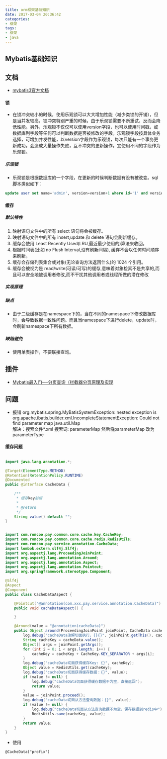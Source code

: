 ```yaml
---
title: orm框架基础知识
date: 2017-03-04 20:36:42
categories:
- 框架
tags:
- 框架
- java
---
```



## Mybatis基础知识

## 文档

- [mybatis3官方文档](http://www.mybatis.org/mybatis-3/zh/index.html)

#### 锁

- 在锁冲突较小的时候，使用乐观锁可以大大增加性能（减少类锁的开销），但是当并发较高，锁冲突特别严重的时候，由于乐观锁需要不断重试，反而会降低性能。另外，乐观锁不仅仅可以使用version字段，也可以使用时间戳，或数据库列字段等任何可以判断数据是否被修改的字段。乐观锁字段按具体业务选择，可增加并发性能，以version字段作为乐观锁，每次只能有一个事务更新成功，会造成大量操作失败，互不冲突的更新操作，宜使用不同的字段作为乐观锁。
##### 乐观锁

- 乐观锁是根据数据库的一个字段，在更新的时候判断数据有没有被改变。sql脚本类似如下：
```sql
update user set name='admin', version=version+1 where id='1' and version=1;
```

#### 缓存

##### 默认特性

1. 映射语句文件中的所有 select 语句将会被缓存。
2. 映射语句文件中的所有 insert,update 和 delete 语句会刷新缓存。
3. 缓存会使用 Least Recently Used(LRU,最近最少使用的)算法来收回。
4. 根据时间表(比如 no Flush Interval,没有刷新间隔), 缓存不会以任何时间顺序 来刷新。
5. 缓存会存储列表集合或对象(无论查询方法返回什么)的 1024 个引用。
6. 缓存会被视为是 read/write(可读/可写)的缓存,意味着对象检索不是共享的,而 且可以安全地被调用者修改,而不干扰其他调用者或线程所做的潜在修改


##### 实现原理

##### 缺点

- 由于二级缓存是在namespace下的，当在不同的namespace下修改数据库时，会导致数据一致性问题。而且当namespace下进行delete，update时，会刷新namespace下所有数据。

##### 缺陷避免

- 使用单表操作，不要联接查询。

## 插件

- [Mybatis最入门---分页查询（拦截器分页原理及实现](https://blog.csdn.net/ABCD898989/article/details/51261163)



## 问题

- 报错  org.mybatis.spring.MyBatisSystemException: nested exception is org.apache.ibatis.builder.xml.IncompleteStatementException: Could not find parameter map java.util.Map  
解决：搜索文件*.xml 搜索词: parameterMap 然后将parameterMap 改为parameterType

#### 缓存问题

```java

import java.lang.annotation.*;

@Target(ElementType.METHOD)
@Retention(RetentionPolicy.RUNTIME)
@Documented
public @interface CacheData {

    /**
     * 缓存key前缀
     *
     * @return
     */
    String value() default "";
}

```

```java

import com.roncoo.pay.common.core.cache.key.CacheKey;
import com.roncoo.pay.common.core.cache.redis.RedisUtils;
import com.roncoo.pay.service.annotation.CacheData;
import lombok.extern.slf4j.Slf4j;
import org.aspectj.lang.ProceedingJoinPoint;
import org.aspectj.lang.annotation.Around;
import org.aspectj.lang.annotation.Aspect;
import org.aspectj.lang.annotation.Pointcut;
import org.springframework.stereotype.Component;

@Slf4j
@Aspect
@Component
public class CacheDataAspect {

    @Pointcut("@annotation(com.xxx.pay.service.annotation.CacheData)")
    public void cacheDataAspect() {

    }

    @Around(value = "@annotation(cacheData)")
    public Object around(ProceedingJoinPoint joinPoint, CacheData cacheData) throws Throwable {
        log.debug("cacheData注解切面执行，{}{}", joinPoint.getThis(), cacheData.value());
        String cacheKey = cacheData.value();
        Object[] args = joinPoint.getArgs();
        for (int i = 0; i < args.length; i++) {
            cacheKey = cacheKey + CacheKey.KEY_SEPARATOR + args[i];
        }
        log.debug("cacheData切面获得缓存Key: {}", cacheKey);
        Object value = RedisUtils.get(cacheKey);
        log.debug("cacheData切面获得缓存数据：{}", value);
        if (value != null) {
            log.debug("cacheData切面获得缓存数据不为空，直接返回");
            return value;
        }
        value = joinPoint.proceed();
        log.debug("cacheData切面从方法查询数据：{}", value);
        if (value != null) {
            log.debug("cacheData切面从方法查询数据不为空，保存数据到redis中");
            RedisUtils.save(cacheKey, value);
        }
        return value;
    }
}

```

- 使用

```
@CacheData("profix")
```